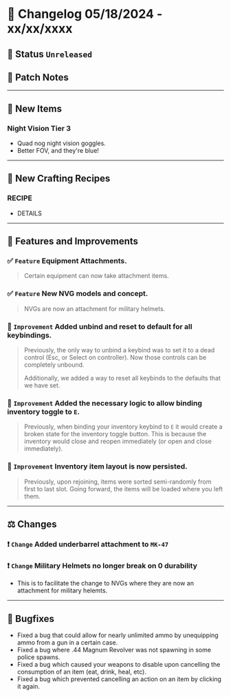 # :bookmark_tabs:  Changelog 05/18/2024 - xx/xx/xxxx

## :red_circle: Status `Unreleased`
<!-- ## :green_circle: Status `Released` -->

## :speech_balloon: Patch Notes

________

## :gun: New Items

### Night Vision Tier 3
- Quad nog night vision goggles.
- Better FOV, and they're blue!

________

## :thread: New Crafting Recipes

### RECIPE
- DETAILS

________

## :loudspeaker: Features and Improvements


### :white_check_mark: `Feature` Equipment Attachments.
> Certain equipment can now take attachment items.

### :white_check_mark: `Feature` New NVG models and concept.
> NVGs are now an attachment for military helmets.

### :arrow_up_small: `Improvement` Added unbind and reset to default for all keybindings.
> Previously, the only way to unbind a keybind was to set it to a dead control (Esc, or Select on controller).
> Now those controls can be completely unbound.
>
> Additionally, we added a way to reset all keybinds to the defaults that we have set.

### :arrow_up_small: `Improvement` Added the necessary logic to allow binding inventory toggle to `E`.
> Previously, when binding your inventory keybind to `E` it would create a broken state for the inventory toggle button.
> This is because the inventory would close and reopen immediately (or open and close immediately).

### :arrow_up_small: `Improvement` Inventory item layout is now persisted.
> Previously, upon rejoining, items were sorted semi-randomly from first to last slot.
> Going forward, the items will be loaded where you left them.

________

## :balance_scale: Changes

### :exclamation: `Change` Added underbarrel attachment to `MK-47`

### :exclamation: `Change` Military Helmets no longer break on 0 durability
- This is to facilitate the change to NVGs where they are now an attachment for military helemts.

________

## :bug: Bugfixes
- Fixed a bug that could allow for nearly unlimited ammo by unequipping ammo from a gun in a certain case.
- Fixed a bug where .44 Magnum Revolver was not spawning in some police spawns.
- Fixed a bug which caused your weapons to disable upon cancelling the consumption of an item (eat, drink, heal, etc).
- Fixed a bug which prevented cancelling an action on an item by clicking it again.
